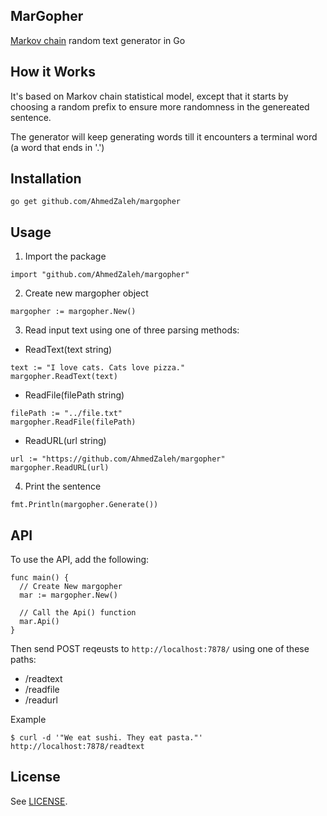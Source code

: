 MarGopher
---

[Markov chain](http://www.wikiwand.com/en/Markov_chain) random text generator in Go

## How it Works

It's based on Markov chain statistical model, except that it starts by choosing a random prefix to 
ensure more randomness in the genereated sentence.

The generator will keep generating words till it encounters a terminal word (a 
word that ends in '.')

## Installation

```
go get github.com/AhmedZaleh/margopher
```

## Usage

1. Import the package

  ```
  import "github.com/AhmedZaleh/margopher"
  ```

2. Create new margopher object

  ```
  margopher := margopher.New()
  ```

3. Read input text using one of three parsing methods:

  - ReadText(text string)

  ```
  text := "I love cats. Cats love pizza."
  margopher.ReadText(text)
  ```

  - ReadFile(filePath string)

  ```
  filePath := "../file.txt"
  margopher.ReadFile(filePath)
  ```

  - ReadURL(url string)

  ```
  url := "https://github.com/AhmedZaleh/margopher"
  margopher.ReadURL(url)
  ```

4. Print the sentence

  ```
  fmt.Println(margopher.Generate())
  ```

## API

To use the API, add the following:

  ```
  func main() {
    // Create New margopher
    mar := margopher.New()
    
    // Call the Api() function
    mar.Api()
  }
  ```

Then send POST reqeusts to ```http://localhost:7878/``` using one of these paths:

  - /readtext
  - /readfile
  - /readurl

Example
  
  ```
  $ curl -d '"We eat sushi. They eat pasta."' http://localhost:7878/readtext
  ```

## License

See [LICENSE](https://github.com/AhmedZaleh/margopher/blob/master/LICENSE).
